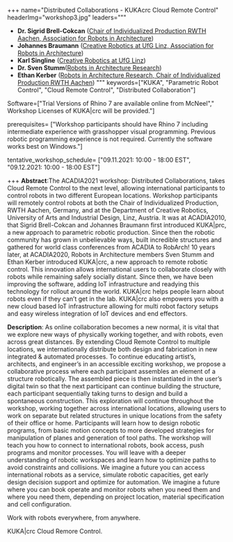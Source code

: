 +++
name="Distributed Collaborations - KUKAcrc Cloud Remote Control"
headerImg="workshop3.jpg"
leaders="""
- **Dr. Sigrid Brell-Cokcan** ([Chair of Individualized Production RWTH Aachen, Association for Robots in Architecture](https://www.ip.rwth-aachen.de/staff/sigrid-brell-cokcan/)) 
- **Johannes Braumann** ([Creative Robotics at UfG Linz, Association for Robots in Architecture](https://creativerobotics.at/about/))
-  **Karl Singline** ([Creative Robotics at UfG Linz](https://creativerobotics.at/about/)) 
-  **Dr. Sven Stumm**([Robots in Architecture Research](https://www.ip.rwth-aachen.de/post/20210225_teamcrc/))
-  **Ethan Kerber** ([Robots in Architecture Research, Chair of Individualized Production RWTH Aachen](https://www.ip.rwth-aachen.de/post/20210225_teamcrc/))
"""
keywords=["KUKA", "Parametric Robot Control", "Cloud Remote Control", "Distributed Collaboration"]

Software=["Trial Versions of Rhino 7 are available online from McNeel"," Workshop Licenses of KUKA|crc will be provided."] 

prerequisites= ["Workshop participants should have Rhino 7 including intermediate experience with grasshopper visual programming. Previous robotic programming experience is not required.  Currently the software works best on Windows."]

tentative_workshop_schedule= ["09.11.2021: 10:00 - 18:00 EST", "09.12.2021: 10:00 - 18:00 EST"]

+++
**Abstract**:The ACADIA2021 workshop: Distributed Collaborations, takes Cloud Remote Control to the next level, allowing international participants to control robots in two different European locations. 
Workshop participants will remotely control robots at both the Chair of Individualized Production, RWTH Aachen, Germany, and at the Department of Creative Robotics, University of Arts and Industrial Design, Linz, Austria. 
It was at ACADIA2010, that Sigrid Brell-Cokcan and Johannes Braumann first introduced KUKA|prc, a new approach to parametric robotic production. Since then the robotic community has grown in unbelievable ways, built incredible structures and gathered for world class conferences from ACADIA to RobArch! 
10 years later, at ACADIA2020, Robots in Architecture members Sven Stumm and Ethan Kerber introduced KUKA|crc, a new approach to remote robotic control. This innovation allows international users to collaborate closely with robots while remaining safely socially distant. 
Since then, we have been improving the software, adding IoT infrastructure and readying this technology for rollout around the world.
KUKA|crc helps people learn about robots even if they can’t get in the lab. KUKA|crc also empowers you with a new cloud based IoT infrastructure allowing for multi robot factory setups and easy wireless integration of IoT devices and end effectors. 


**Description**: As online collaboration becomes a new normal, it is vital that we explore new ways of physically working together, and with robots, even across great distances. By extending Cloud Remote Control to multiple locations, we internationally distribute both design and fabrication in new integrated & automated processes. 
To continue educating artist’s, architects, and engineer’s in an accessible exciting workshop, we propose a collaborative process where each participant assembles an element of a structure robotically. The assembled piece is then instantiated in the user’s digital twin so that the next participant can continue building the structure, each participant sequentially taking turns to design and build a spontaneous construction.  This exploration will continue throughout the workshop, working together across international locations, allowing users to work on separate but related structures in unique locations from the safety of their office or home.
Participants will learn how to design robotic programs, from basic motion concepts to more developed strategies for manipulation of planes and generation of tool paths. The workshop will teach you how to connect to international robots, book access, push programs and monitor processes. You will leave with a deeper understanding of robotic workspaces and learn how to optimize paths to avoid constraints and collisions. 
We imagine a future you can access international robots as a service, simulate robotic capacities, get early design decision support and optimize for automation. We imagine a future where you can book operate and monitor robots when you need them and where you need them, depending on project location, material specification and cell configuration. 

Work with robots everywhere, from anywhere. 

KUKA|crc Cloud Remore Control. 
